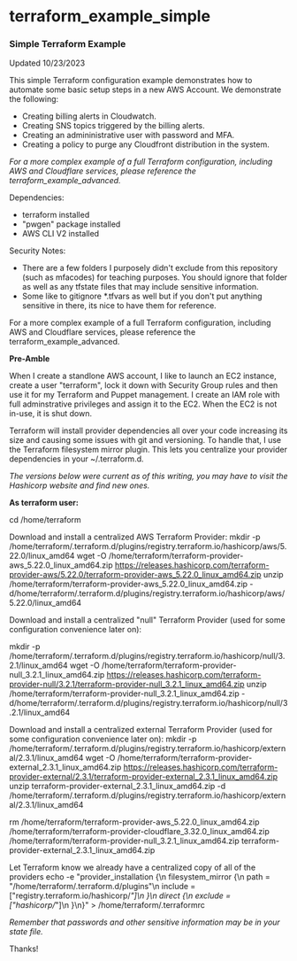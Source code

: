# terraform_example_simple

### Simple Terraform Example

Updated 10/23/2023

This simple Terraform configuration example demonstrates how to automate some basic setup steps in a new AWS Account.  We demonstrate the following:

* Creating billing alerts in Cloudwatch.
* Creating SNS topics triggered by the billing alerts.
* Creating an admininistrative user with password and MFA.
* Creating a policy to purge any Cloudfront distribution in the system.

*For a more complex example of a full Terraform configuration, including AWS and Cloudflare services, please reference the terraform_example_advanced.*


Dependencies:

* terraform installed
* "pwgen" package installed
* AWS CLI V2 installed

Security Notes:

* There are a few folders I purposely didn't exclude from this repository (such as mfacodes) for teaching purposes.  You should ignore that folder as well as any tfstate files that may include sensitive information.
* Some like to gitignore *.tfvars as well but if you don't put anything sensitive in there, its nice to have them for reference.

For a more complex example of a full Terraform configuration, including AWS and Cloudflare services, please reference the terraform_example_advanced.

**Pre-Amble**

When I create a standlone AWS account, I like to launch an EC2 instance,  create a user "terraform", lock it down with Security Group rules and then use it for my Terraform and Puppet management.  I create an IAM role with full adminstrative privileges and assign it to the EC2.  When the EC2 is not in-use, it is shut down.

Terraform will install provider dependencies all over your code increasing its size and causing some issues with git and versioning.  To handle that, I use the Terraform filesystem mirror plugin.  This lets you centralize your provider dependencies in your ~/.terraform.d.

*The versions below were current as of this writing, you may have to visit the Hashicorp website and find new ones.*

**As terraform user:**

cd /home/terraform

Download and install a centralized AWS Terraform Provider:
mkdir -p /home/terraform/.terraform.d/plugins/registry.terraform.io/hashicorp/aws/5.22.0/linux_amd64
wget -O /home/terraform/terraform-provider-aws_5.22.0_linux_amd64.zip https://releases.hashicorp.com/terraform-provider-aws/5.22.0/terraform-provider-aws_5.22.0_linux_amd64.zip
unzip /home/terraform/terraform-provider-aws_5.22.0_linux_amd64.zip -d/home/terraform/.terraform.d/plugins/registry.terraform.io/hashicorp/aws/5.22.0/linux_amd64

Download and install a centralized "null" Terraform Provider (used for some configuration convenience later on):

mkdir -p /home/terraform/.terraform.d/plugins/registry.terraform.io/hashicorp/null/3.2.1/linux_amd64
wget -O /home/terraform/terraform-provider-null_3.2.1_linux_amd64.zip https://releases.hashicorp.com/terraform-provider-null/3.2.1/terraform-provider-null_3.2.1_linux_amd64.zip
unzip /home/terraform/terraform-provider-null_3.2.1_linux_amd64.zip -d/home/terraform/.terraform.d/plugins/registry.terraform.io/hashicorp/null/3.2.1/linux_amd64

Download and install a centralized external Terraform Provider (used for some configuration convenience later on):
mkdir -p /home/terraform/.terraform.d/plugins/registry.terraform.io/hashicorp/external/2.3.1/linux_amd64
wget -O /home/terraform/terraform-provider-external_2.3.1_linux_amd64.zip https://releases.hashicorp.com/terraform-provider-external/2.3.1/terraform-provider-external_2.3.1_linux_amd64.zip
unzip terraform-provider-external_2.3.1_linux_amd64.zip -d /home/terraform/.terraform.d/plugins/registry.terraform.io/hashicorp/external/2.3.1/linux_amd64

rm /home/terraform/terraform-provider-aws_5.22.0_linux_amd64.zip /home/terraform/terraform-provider-cloudflare_3.32.0_linux_amd64.zip /home/terraform/terraform-provider-null_3.2.1_linux_amd64.zip terraform-provider-external_2.3.1_linux_amd64.zip

Let Terraform know we already have a centralized copy of all of the providers
echo -e "provider_installation {\n  filesystem_mirror {\n	path	= \"/home/terraform/.terraform.d/plugins\"\n	include = [\"registry.terraform.io/hashicorp/*\"]\n  }\n  direct {\n	exclude = [\"hashicorp/*\"]\n  }\n}" > /home/terraform/.terraformrc

*Remember that passwords and other sensitive information may be in your state file.*

Thanks!